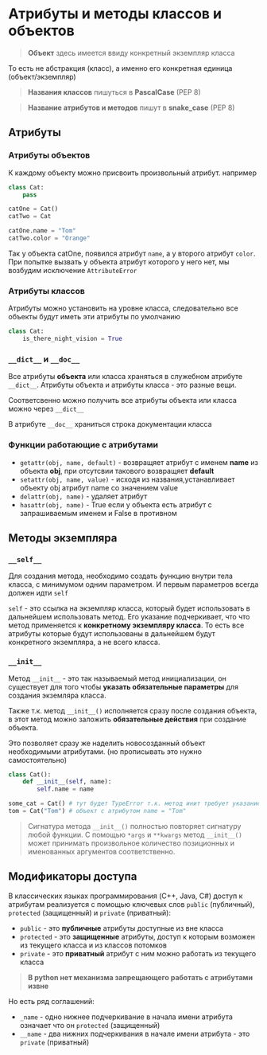 # Атрибуты и методы классов и объектов

> **Объект** здесь имеется ввиду конкретный экземпляр класса

То есть не абстракция (класс), а именно его  конкретная  единица (объект/экземпляр)

> **Названия классов** пишуться в **PascalCase** (PEP 8)

> **Название атрибутов и методов** пишут в **snake_case** (PEP 8)

## Атрибуты

### Атрибуты объектов

К каждому объекту можно присвоить произвольный атрибут. например

```py
class Cat:
    pass

catOne = Cat()
catTwo = Cat

catOne.name = "Tom"
catTwo.color = "Orange"
```

Так у объекта catOne, появился атрибут `name`, а у второго атрибут `color`. При попытке вызвать у объекта атрибут которого у него нет, мы возбудим исключение `AttributeError`

### Атрибуты классов

Атрибуты можно установить на уровне класса, следовательно все объекты будут иметь эти атрибуты по умолчанию

```py
class Cat:
    is_there_night_vision = True
```

### `__dict__` и `__doc__`

Все атрибуты **объекта** или класса храняться в служебном атрибуте `__dict__`. Атрибуты объекта и атрибуты класса - это разные вещи.

Соответсвенно можно получить все атрибуты объекта или класса можно через `__dict__`

В атрибуте `__doc__` храниться строка документации класса

### Функции работающие с атрибутами

- `getattr(obj, name, default)` - возвращяет атрибут с именем **name** из объекта **obj**, при отсутсвии такового возвращяет **default**
- `setattr(obj, name, value)` - исходя из названия,устанавливает объекту obj атрибут name со значением value
- `delattr(obj, name)` - удаляет атрибут
- `hasattr(obj, name)` - True если у объекта есть атрибут с запрашиваемым именем и False в противном

## Методы экземпляра

### `__self__`

Для создания метода, необходимо создать функцию внутри тела класса, с минимумом одним параметром. И первым параметров всегда должен идти `self`

`self` - это ссылка на экземпляр класса, который будет использовать в дальнейшем использовать метод. Его указание подчеркивает, что что метод применяется к **конкретному экземпляру класса**. То есть все атрибуты которые будут использованы в дальнейшем будут конкретного экземпляра, а не всего класса.

### `__init__`

Метод `__init__` - это так называемый метод инициализации, он существует для того чтобы **указать обязательные параметры** для создания экземляра класса.

Также т.к. метод `__init__()` исполняется сразу после создания объекта, в этот метод можно заложить **обязательные действия** при создание объекта.

Это позволяет сразу же наделить новосозданный объект необходимыми атрибутами. (но прописывать это нужно самостоятельно)

```py
class Cat():
    def __init__(self, name):
        self.name = name

some_cat = Cat() # тут будет TypeError т.к. метод инит требует указание параметра name
tom = Cat("Tom") # объект с атрибутом name = "Tom"
```

>Сигнатура метода `__init__()` полностью повторяет сигнатуру любой функции. С помощью `*args` и `**kwargs` метод `__init__()` может принимать произвольное количество позиционных и именованных аргументов соответственно.

## Модификаторы доступа

В классических языках программирования (C++, Java, C#) доступ к атрибутам реализуется с помощью ключевых слов `public` (публичный), `protected` (защищенный) и `private` (приватный):

- `public` - это **публичные** атрибуты доступные из вне класса
- `protected` - это **защищенные**  атрибуты, доступ к которым возможен из текущего класса и из классов потомков
- `private` - это **приватный** атрибут с ним можно работать из текущего класса

> **В python нет механизма запрещающего работать с атрибутами извне**

Но есть ряд соглашений:

- `_name` - одно нижнее подчеркивание в начала имени атрибута означает что он `protected` (защищенный)
- `__name` - два нижних подчеркивания в начале имени атрибута - это `private` (приватный)
